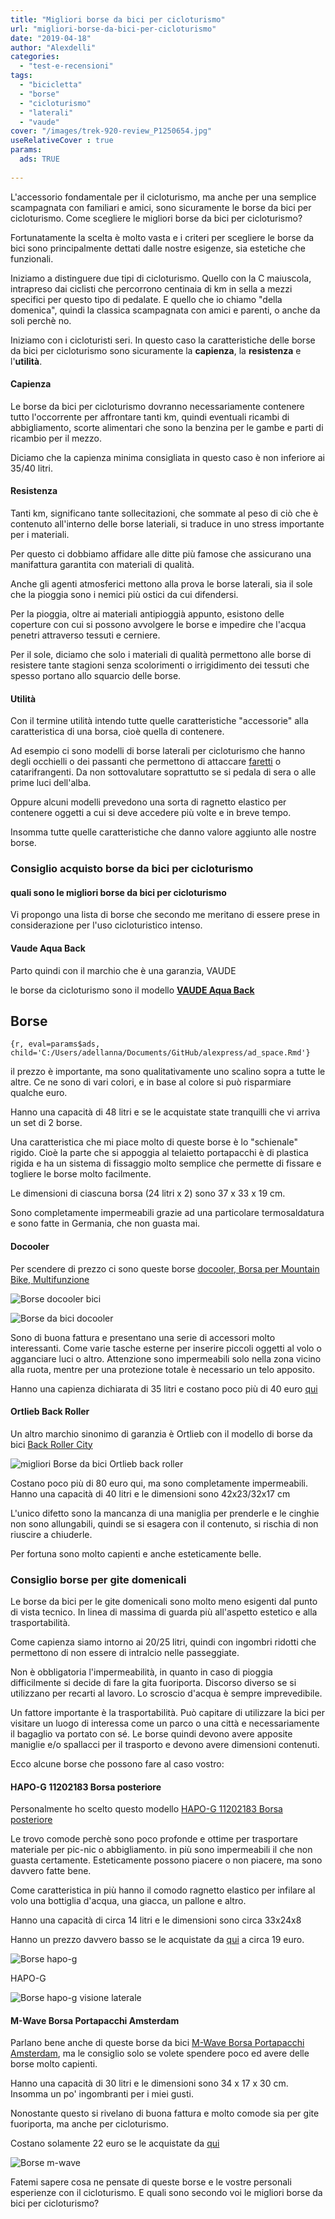 ```yaml
---
title: "Migliori borse da bici per cicloturismo"
url: "migliori-borse-da-bici-per-cicloturismo"
date: "2019-04-18"
author: "Alexdelli"
categories: 
  - "test-e-recensioni"
tags: 
  - "bicicletta"
  - "borse"
  - "cicloturismo"
  - "laterali"
  - "vaude"
cover: "/images/trek-920-review_P1250654.jpg"
useRelativeCover : true
params:
  ads: TRUE
  
---
```


L'accessorio fondamentale per il cicloturismo, ma anche per una semplice scampagnata con familiari e amici, sono sicuramente le borse da bici per cicloturismo. Come scegliere le migliori borse da bici per cicloturismo?

Fortunatamente la scelta è molto vasta e i criteri per scegliere le borse da bici sono principalmente dettati dalle nostre esigenze, sia estetiche che funzionali.

Iniziamo a distinguere due tipi di cicloturismo. Quello con la C maiuscola, intrapreso dai ciclisti che percorrono centinaia di km in sella a mezzi specifici per questo tipo di pedalate. E quello che io chiamo "della domenica", quindi la classica scampagnata con amici e parenti, o anche da soli perchè no.

Iniziamo con i cicloturisti seri. In questo caso la caratteristiche delle borse da bici per cicloturismo sono sicuramente la **capienza**, la **resistenza** e l'**utilità**.

#### **Capienza**

Le borse da bici per cicloturismo dovranno necessariamente contenere tutto l'occorrente per affrontare tanti km, quindi eventuali ricambi di abbigliamento, scorte alimentari che sono la benzina per le gambe e parti di ricambio per il mezzo.

Diciamo che la capienza minima consigliata in questo caso è non inferiore ai 35/40 litri.

#### Resistenza

Tanti km, significano tante sollecitazioni, che sommate al peso di ciò che è contenuto all'interno delle borse lateriali, si traduce in uno stress importante per i materiali.

Per questo ci dobbiamo affidare alle ditte più famose che assicurano una manifattura garantita con materiali di qualità.

Anche gli agenti atmosferici mettono alla prova le borse laterali, sia il sole che la pioggia sono i nemici più ostici da cui difendersi.

Per la pioggia, oltre ai materiali antipioggià appunto, esistono delle coperture con cui si possono avvolgere le borse e impedire che l'acqua penetri attraverso tessuti e cerniere.

Per il sole, diciamo che solo i materiali di qualità permettono alle borse di resistere tante stagioni senza scolorimenti o irrigidimento dei tessuti che spesso portano allo squarcio delle borse.

#### Utilità

Con il termine utilità intendo tutte quelle caratteristiche "accessorie" alla caratteristica di una borsa, cioè quella di contenere.

Ad esempio ci sono modelli di borse laterali per cicloturismo che hanno degli occhielli o dei passanti che permettono di attaccare [faretti](https://alexdelli.it/consiglio-luce-posteriore-led-per-bici-da-corsa/) o catarifrangenti. Da non sottovalutare soprattutto se si pedala di sera o alle prime luci dell'alba.

Oppure alcuni modelli prevedono una sorta di ragnetto elastico per contenere oggetti a cui si deve accedere più volte e in breve tempo.

Insomma tutte quelle caratteristiche che danno valore aggiunto alle nostre borse.

### Consiglio acquisto borse da bici per cicloturismo

#### quali sono le migliori borse da bici per cicloturismo

Vi propongo una lista di borse che secondo me meritano di essere prese in considerazione per l'uso cicloturistico intenso.

#### Vaude Aqua Back

Parto quindi con il marchio che è una garanzia, VAUDE

le borse da cicloturismo sono il modello **[VAUDE Aqua Back](https://amzn.to/2vcfN4S)**

## Borse

<!-- r if(params$ads == TRUE) {paste0(ad_prova, ad_prova2, ad_prova3)}  -->

    {r, eval=params$ads, child='C:/Users/adellanna/Documents/GitHub/alexpress/ad_space.Rmd'}
	
	
il prezzo è importante, ma sono qualitativamente uno scalino sopra a tutte le altre. Ce ne sono di vari colori, e in base al colore si può risparmiare qualche euro.

Hanno una capacità di 48 litri e se le acquistate state tranquilli che vi arriva un set di 2 borse.

Una caratteristica che mi piace molto di queste borse è lo "schienale" rigido. Cioè la parte che si appoggia al telaietto portapacchi è di plastica rigida e ha un sistema di fissaggio molto semplice che permette di fissare e togliere le borse molto facilmente.

Le dimensioni di ciascuna borsa (24 litri x 2) sono 37 x 33 x 19 cm.

Sono completamente impermeabili grazie ad una particolare termosaldatura e sono fatte in Germania, che non guasta mai.

#### Docooler

Per scendere di prezzo ci sono queste borse [docooler, Borsa per Mountain Bike, Multifunzione](https://amzn.to/2Irza2s)

![Borse docooler bici](images/61DdGA-ZToL._SL1000_.jpg)

![Borse da bici docooler](images/61Nn1mqqAdL._SL1000_.jpg)

Sono di buona fattura e presentano una serie di accessori molto interessanti. Come varie tasche esterne per inserire piccoli oggetti al volo o agganciare luci o altro. Attenzione sono impermeabili solo nella zona vicino alla ruota, mentre per una protezione totale è necessario un telo apposito.

Hanno una capienza dichiarata di 35 litri e costano poco più di 40 euro [qui](https://amzn.to/2V9ygh5)

#### Ortlieb Back Roller

Un altro marchio sinonimo di garanzia è Ortlieb con il modello di borse da bici [Back Roller City](https://amzn.to/2UmoR1j)

![migliori Borse da bici Ortlieb back roller](images/81URKPDjO5L._SL1500_.jpg)

Costano poco più di 80 euro qui, ma sono completamente impermeabili. Hanno una capacità di 40 litri e le dimensioni sono 42x23/32x17 cm

L'unico difetto sono la mancanza di una maniglia per prenderle e le cinghie non sono allungabili, quindi se si esagera con il contenuto, si rischia di non riuscire a chiuderle.

Per fortuna sono molto capienti e anche esteticamente belle.

### Consiglio borse per gite domenicali

Le borse da bici per le gite domenicali sono molto meno esigenti dal punto di vista tecnico. In linea di massima di guarda più all'aspetto estetico e alla trasportabilità.

Come capienza siamo intorno ai 20/25 litri, quindi con ingombri ridotti che permettono di non essere di intralcio nelle passeggiate.

Non è obbligatoria l'impermeabilità, in quanto in caso di pioggia difficilmente si decide di fare la gita fuoriporta. Discorso diverso se si utilizzano per recarti al lavoro. Lo scroscio d'acqua è sempre imprevedibile.

Un fattore importante è la trasportabilità. Può capitare di utilizzare la bici per visitare un luogo di interessa come un parco o una città e necessariamente il bagaglio va portato con sé. Le borse quindi devono avere apposite maniglie e/o spallacci per il trasporto e devono avere dimensioni contenuti.

Ecco alcune borse che possono fare al caso vostro:

#### HAPO-G 11202183 Borsa posteriore

Personalmente ho scelto questo modello [HAPO-G 11202183 Borsa posteriore](https://amzn.to/2Dw6Doz)

Le trovo comode perchè sono poco profonde e ottime per trasportare materiale per pic-nic o abbigliamento. in più sono impermeabili il che non guasta certamente. Esteticamente possono piacere o non piacere, ma sono davvero fatte bene.

Come caratteristica in più hanno il comodo ragnetto elastico per infilare al volo una bottiglia d'acqua, una giacca, un pallone e altro.

Hanno una capacità di circa 14 litri e le dimensioni sono circa 33x24x8

Hanno un prezzo davvero basso se le acquistate da [qui](https://amzn.to/2PghCXE) a circa 19 euro.

![Borse hapo-g](images/20190328_204351-1-950x713.jpg)

HAPO-G

![Borse hapo-g visione laterale](images/91csdfSL3pL._SL1500_.jpg)

#### M-Wave Borsa Portapacchi Amsterdam

Parlano bene anche di queste borse da bici [M-Wave Borsa Portapacchi Amsterdam](https://amzn.to/2PhPT8Q), ma le consiglio solo se volete spendere poco ed avere delle borse molto capienti.

Hanno una capacità di 30 litri e le dimensioni sono 34 x 17 x 30 cm. Insomma un po' ingombranti per i miei gusti.

Nonostante questo si rivelano di buona fattura e molto comode sia per gite fuoriporta, ma anche per cicloturismo.

Costano solamente 22 euro se le acquistate da [qui](https://amzn.to/2PhPT8Q)

![Borse m-wave](images/718AIxlGuQL._SL1500_.jpg)

Fatemi sapere cosa ne pensate di queste borse e le vostre personali esperienze con il cicloturismo. E quali sono secondo voi le migliori borse da bici per cicloturismo?
